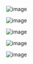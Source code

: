 <p align="center">
  <img src="https://files.catbox.moe/kzeb5m.png" alt="image"/>
</p>
<p align="center">
  <img src="https://files.catbox.moe/d3fwqf.jpg" alt="image"/>
</p>
<p align="center">
  </p>
<p align="center">
  <img src="https://i.postimg.cc/3RqcLtXn/81b85d8e6cc8f5a00bc65f3d321a2a0297946ad5da39a3ee5e6b4b0d3255bfef95601890afd80709da39a3ee5e6b4b0d3255.gif" alt="image"/>
</p>
</p>
<p align="center">
  <img src="https://files.catbox.moe/7n4yhf.png" alt="image"/>
</p>
<p align="center">
  <img src="https://files.catbox.moe/keqlu4.png" alt="image"/>
</p>



